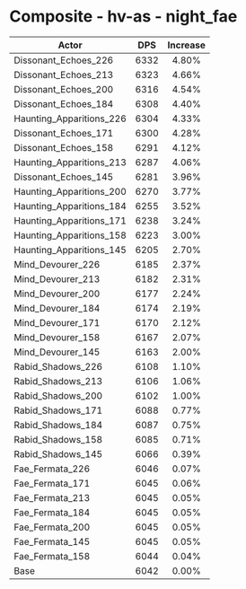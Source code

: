 # Composite - hv-as - night_fae
| Actor | DPS | Increase |
|---|:---:|:---:|
|Dissonant_Echoes_226|6332|4.80%|
|Dissonant_Echoes_213|6323|4.66%|
|Dissonant_Echoes_200|6316|4.54%|
|Dissonant_Echoes_184|6308|4.40%|
|Haunting_Apparitions_226|6304|4.33%|
|Dissonant_Echoes_171|6300|4.28%|
|Dissonant_Echoes_158|6291|4.12%|
|Haunting_Apparitions_213|6287|4.06%|
|Dissonant_Echoes_145|6281|3.96%|
|Haunting_Apparitions_200|6270|3.77%|
|Haunting_Apparitions_184|6255|3.52%|
|Haunting_Apparitions_171|6238|3.24%|
|Haunting_Apparitions_158|6223|3.00%|
|Haunting_Apparitions_145|6205|2.70%|
|Mind_Devourer_226|6185|2.37%|
|Mind_Devourer_213|6182|2.31%|
|Mind_Devourer_200|6177|2.24%|
|Mind_Devourer_184|6174|2.19%|
|Mind_Devourer_171|6170|2.12%|
|Mind_Devourer_158|6167|2.07%|
|Mind_Devourer_145|6163|2.00%|
|Rabid_Shadows_226|6108|1.10%|
|Rabid_Shadows_213|6106|1.06%|
|Rabid_Shadows_200|6102|1.00%|
|Rabid_Shadows_171|6088|0.77%|
|Rabid_Shadows_184|6087|0.75%|
|Rabid_Shadows_158|6085|0.71%|
|Rabid_Shadows_145|6066|0.39%|
|Fae_Fermata_226|6046|0.07%|
|Fae_Fermata_171|6045|0.06%|
|Fae_Fermata_213|6045|0.05%|
|Fae_Fermata_184|6045|0.05%|
|Fae_Fermata_200|6045|0.05%|
|Fae_Fermata_145|6045|0.05%|
|Fae_Fermata_158|6044|0.04%|
|Base|6042|0.00%|

